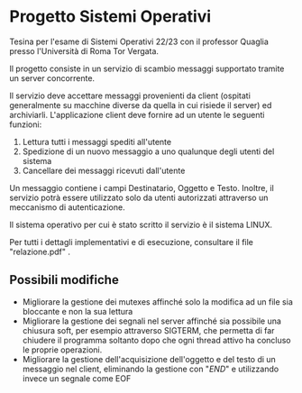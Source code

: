 # Progetto Sistemi Operativi

Tesina per l'esame di Sistemi Operativi 22/23 con il professor Quaglia presso l'Università di Roma Tor Vergata.

Il progetto consiste in un servizio di scambio messaggi supportato tramite un server concorrente. 

Il servizio deve accettare messaggi provenienti da client (ospitati generalmente su macchine diverse 
da quella in cui risiede il server) ed archiviarli. 
L'applicazione client deve fornire ad un utente le seguenti funzioni: 
1. Lettura tutti i messaggi spediti all'utente 
2. Spedizione di un nuovo messaggio a uno qualunque degli utenti del sistema 
3. Cancellare dei messaggi ricevuti dall'utente
   
Un messaggio contiene i campi Destinatario, Oggetto e Testo. Inoltre, il servizio potrà essere 
utilizzato solo da utenti autorizzati attraverso un meccanismo di autenticazione. 

Il sistema operativo per cui è stato scritto il servizio è il sistema LINUX. 

Per tutti i dettagli implementativi e di esecuzione, consultare il file "relazione.pdf" .

## Possibili modifiche
 - Migliorare la gestione dei mutexes affinché solo la modifica ad un file sia bloccante e non la sua lettura
 - Migliorare la gestione dei segnali nel server affinché sia possibile una chiusura soft, per esempio attraverso SIGTERM, che permetta di far chiudere il programma soltanto dopo che ogni thread attivo ha concluso le proprie operazioni.
 - Migliorare la gestione dell'acquisizione dell'oggetto e del testo di un messaggio nel client, eliminando la gestione con "$END$" e utilizzando invece un segnale come EOF
